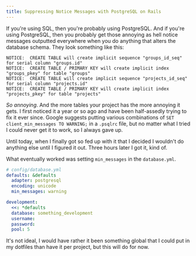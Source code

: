 ```yaml
---
title: Suppressing Notice Messages with PostgreSQL on Rails
---
```


If you're using SQL, then you're probably using PostgreSQL. And if you're using PostgreSQL, then you probably get those annoying as hell notice messages outputted everywhere when you do anything that alters the database schema. They look something like this:

```text
NOTICE:  CREATE TABLE will create implicit sequence "groups_id_seq" for serial column "groups.id"
NOTICE:  CREATE TABLE / PRIMARY KEY will create implicit index "groups_pkey" for table "groups"
NOTICE:  CREATE TABLE will create implicit sequence "projects_id_seq" for serial column "projects.id"
NOTICE:  CREATE TABLE / PRIMARY KEY will create implicit index "projects_pkey" for table "projects"
```

_So annoying_. And the more tables your project has the more annoying it gets. I first noticed it a year or so ago and have been half-assedly trying to fix it ever since. Google suggests putting various combinations of  `SET client_min_messages TO WARNING;` in a `.psqlrc` file, but no matter what I tried I could never get it to work, so I always gave up.

Until today, when I finally got so fed up with it that I decided I wouldn't do anything else until I figured it out. Three hours later I got it, kind of.

What eventually worked was setting `min_messages` in the `database.yml`.

```yaml
# config/database.yml
defaults: &defaults
  adapter: postgresql
  encoding: unicode
  min_messages: warning

development:
  <<: *defaults
  database: something_development
  username:
  password:
  pool: 5
```

It's not ideal, I would have rather it been something global that I could put in my dotfiles than have it per project, but this will do for now.
